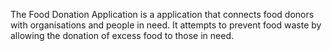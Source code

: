 The Food Donation Application is a application that connects food donors with organisations and people in need. It attempts to prevent food waste by allowing the donation of excess food to those in need.
